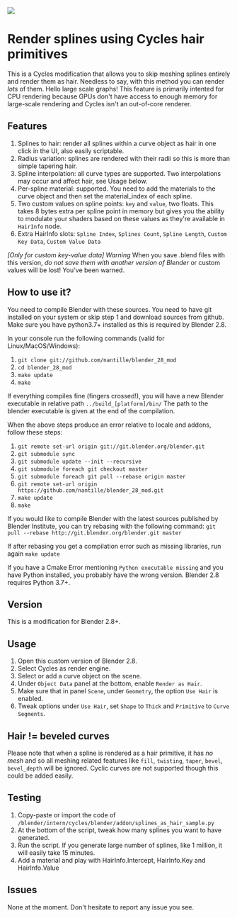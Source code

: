 ![](https://www.antillevisuals.com/technical-research/cycles_mod_splines_as_hair.jpg)

# Render splines using Cycles hair primitives
This is a Cycles modification that allows you to skip meshing splines entirely and render them as hair. Needless to say, with this method you can render *lots* of them. Hello large scale graphs! This feature is primarily intented for CPU rendering because GPUs don't have access to enough memory for large-scale rendering and Cycles isn't an out-of-core renderer.

## Features
1. Splines to hair: render all splines within a curve object as hair in one click in the UI, also easily scriptable.
2. Radius variation: splines are rendered with their radii so this is more than simple tapering hair.
3. Spline interpolation: all curve types are supported. Two interpolations may occur and affect hair, see Usage below.
4. Per-spline material: supported. You need to add the materials to the curve object and then set the material_index of each spline.
5. Two custom values on spline points: `key` and `value`, two floats. This takes 8 bytes extra per spline point in memory but gives you the ability to modulate your shaders based on these values as they're available in `HairInfo` node.
6. Extra HairInfo slots: `Spline Index`, `Splines Count`, `Spline Length`, `Custom Key Data`, `Custom Value Data`

*[Only for custom key-value data]*
*Warning* When you save .blend files with this version, *do not save them with another version of Blender* or custom values will be lost! You've been warned.

## How to use it?
You need to compile Blender with these sources. You need to have git installed on your system or skip step 1 and download sources from github.
Make sure you have python3.7+ installed as this is required by Blender 2.8.

In your console run the following commands (valid for Linux/MacOS/Windows):
1. `git clone git://github.com/nantille/blender_28_mod`
2. `cd blender_28_mod`
3. `make update`
4. `make`

If everything compiles fine (fingers crossed!), you will have a new Blender executable in relative path `../build_[platform]/bin/`
The path to the blender executable is given at the end of the compilation.

When the above steps produce an error relative to locale and addons, follow these steps:
1. `git remote set-url origin git://git.blender.org/blender.git`
2. `git submodule sync`
3. `git submodule update --init --recursive`
4. `git submodule foreach git checkout master`
5. `git submodule foreach git pull --rebase origin master`
6. `git remote set-url origin https://github.com/nantille/blender_28_mod.git`
7. `make update`
8. `make`

If you would like to compile Blender with the latest sources published by Blender Institute,
you can try rebasing with the following command:
`git pull --rebase http://git.blender.org/blender.git master`

If after rebasing you get a compilation error such as missing libraries, run again `make update`

If you have a Cmake Error mentioning `Python executable missing` and you have Python installed, you probably have the wrong version. Blender 2.8 requires Python 3.7+.

## Version
This is a modification for Blender 2.8+.

## Usage
1. Open this custom version of Blender 2.8.
2. Select Cycles as render engine.
3. Select or add a curve object on the scene.
4. Under `Object Data` panel at the bottom, enable `Render as Hair`.
5. Make sure that in panel `Scene`, under `Geometry`, the option `Use Hair` is enabled.
6. Tweak options under `Use Hair`, set `Shape` to `Thick` and `Primitive` to `Curve Segments`.

## Hair != beveled curves
Please note that when a spline is rendered as a hair primitive, it has *no mesh* and so all meshing related features like `fill`, `twisting`, `taper`, `bevel`, `bevel_depth` will be ignored. Cyclic curves are not supported though this could be added easily.

## Testing
1. Copy-paste or import the code of `/blender/intern/cycles/blender/addon/splines_as_hair_sample.py`
2. At the bottom of the script, tweak how many splines you want to have generated.
3. Run the script. If you generate large number of splines, like 1 million, it will easily take 15 minutes.
4. Add a material and play with HairInfo.Intercept, HairInfo.Key and HairInfo.Value

## Issues
None at the moment.
Don't hesitate to report any issue you see.